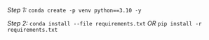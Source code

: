 *Step 1:*
    `conda create -p venv python==3.10 -y`

*Step 2:*
    `conda install --file requirements.txt`
        *OR*
    `pip install -r requirements.txt`